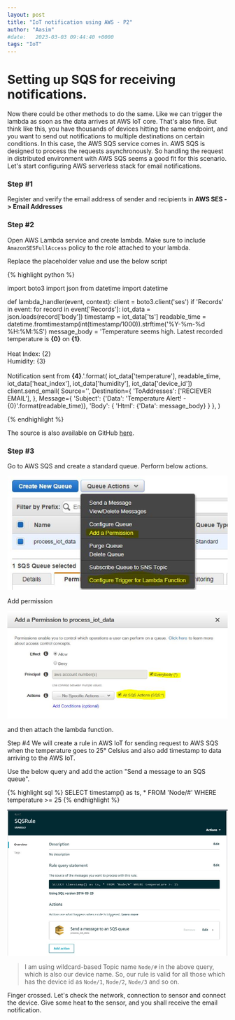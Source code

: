 ```yaml
---
layout: post
title: "IoT notification using AWS - P2"
author: "Aasim"
#date:   2023-03-03 09:44:40 +0000
tags: "IoT"
---
```


# Setting up SQS for receiving notifications.

Now there could be other methods to do the same. Like we can trigger the lambda as soon as the data arrives at AWS IoT core. That's also fine. But think like this, you have thousands of devices hitting the same endpoint, and you want to send out notifications to multiple destinations on certain conditions. In this case, the AWS SQS service comes in. AWS SQS is designed to process the requests asynchronously. So handling the request in distributed environment with AWS SQS seems a good fit for this scenario. Let's start configuring AWS serverless stack for email notifications.

### Step #1

Register and verify the email address of sender and recipients in **AWS SES -> Email Addresses**


### Step #2

Open AWS Lambda service and create lambda.
Make sure to include `AmazonSESFullAccess` policy to the role attached to your lambda. 

Replace the placeholder value and use the below script

{% highlight python %}

import boto3
import json
from datetime import datetime


def lambda_handler(event, context):
    client = boto3.client('ses')
    if 'Records' in event:
        for record in event['Records']:
            iot_data = json.loads(record['body'])
            timestamp = iot_data['ts']
            readable_time = datetime.fromtimestamp(int(timestamp/1000)).strftime('%Y-%m-%d %H:%M:%S')
            message_body = 'Temperature seems high. Latest recorded temperature is <strong>{0}</strong> on <strong>{1}</strong>.<br><br>Heat Index: {2}<br>Humidity: {3}<br><br>Notification sent from <strong>{4}</strong>.'.format(
                iot_data['temperature'], readable_time, iot_data['heat_index'], iot_data['humidity'], iot_data['device_id'])
            client.send_email(
                Source='<SENDER EMAIL>',
                Destination={
                    'ToAddresses': ['RECIEVER EMAIL'],
                },
                Message={
                    'Subject': {'Data': 'Temperature Alert! - {0}'.format(readable_time)},
                    'Body': {
                        'Html': {'Data': message_body}
                    }
                },
            )

{% endhighlight %}

The source is also available on GitHub [here][URL_GH_SRC]. 

### Step #3
Go to AWS SQS and create a standard queue. Perform below actions.

![sqs-trigger](../assets/imgs/sqs-trigger.jpg)

Add permission

![sqs-permission](../assets/imgs/sqs-permission.jpg)

and then attach the lambda function.
 

Step #4
We will create a rule in AWS IoT for sending request to AWS SQS when the temperature goes to 25° Celsius and also add timestamp to data arriving to the AWS IoT.

Use the below query and add the action "Send a message to an SQS queue".

{% highlight sql %}
SELECT timestamp() as ts, * FROM 'Node/#' WHERE temperature >= 25
{% endhighlight %}

![sqs-rule](../assets/imgs/sqs-rule.jpg)

> I am using wildcard-based Topic name `Node/#`  in the above query, which is also our device name. So, our rule is valid for all those which has the device id as `Node/1`, `Node/2`, `Node/3` and so on.

Finger crossed. Let's check the network, connection to sensor and connect the device. Give some heat to the sensor, and you shall receive the email notification.

[URL_GH_SRC]: https://github.com/aasimmk/aws-iot-notifications/blob/master/lambda/main.py
